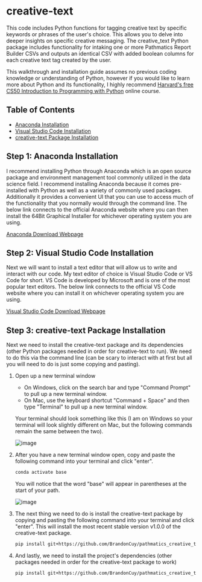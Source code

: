# creative-text

This code includes Python functions for tagging creative text by specific keywords or phrases of the user's choice. This allows you to delve into deeper insights on specific creative messaging. 
The creative_text Python package includes functionality for intaking one or more Pathmatics Report Builder CSVs and outputs an identical CSV with added boolean columns for each creative text tag created by the user. 

This walkthrough and installation guide assumes no previous coding knowledge or understanding of Python, however if you would like to learn more about Python and its functionality, I highly recommend [Harvard's free CS50 Introduction to Programming with Python](https://www.edx.org/learn/python/harvard-university-cs50-s-introduction-to-programming-with-python) online course.

## Table of Contents

- [Anaconda Installation](#anaconda)
- [Visual Studio Code Installation](#installation)
- [creative-text Package Installation](#usage)

## Step 1: Anaconda Installation

I recommend installing Python through Anaconda which is an open source package and environment management tool commonly utilized in the data science field. I recommend installing Anaconda because it comes pre-installed with Python as well as a variety of commonly used packages. Additionally it provides a convenient UI that you can use to access much of the functionality that you normally would through the command line. The below link connects to the official Anaconda website where you can then install the 64Bit Graphical Installer for whichever operating system you are using.

[Anaconda Download Webpage](https://www.anaconda.com/download#downloads)

## Step 2: Visual Studio Code Installation

Next we will want to install a text editor that will allow us to write and interact with our code. My text editor of choice is Visual Studio Code or VS Code for short. VS Code is developed by Microsoft and is one of the most popular text editors. The below link connects to the official VS Code website where you can install it on whichever operating system you are using.

[Visual Studio Code Download Webpage](https://code.visualstudio.com/Download)

## Step 3: creative-text Package Installation

Next we need to install the creative-text package and its dependencies (other Python packages needed in order for creative-text to run). We need to do this via the command line (can be scary to interact with at first but all you will need to do is just some copying and pasting).

1. Open up a new terminal window

   - On Windows, click on the search bar and type "Command Prompt" to pull up a new terminal window.
   - On Mac, use the keyboard shortcut "Command + Space" and then type "Terminal" to pull up a new terminal window.

   Your terminal should look something like this (I am on Windows so your terminal will look slightly different on Mac, but the following commands remain the same between the two).

   ![image](https://github.com/BrandonCuy/pathmatics_creative_text_tagger_v2/assets/73131313/814f7620-3cab-4fa0-b9fb-43cb4cf72e83)

2. After you have a new terminal window open, copy and paste the following command into your terminal and click "enter".

    ```bash
    conda activate base
    ```

    You will notice that the word "base" will appear in parentheses at the start of your path.

   ![image](https://github.com/BrandonCuy/pathmatics_creative_text_tagger_v2/assets/73131313/2715f027-bbdc-4eac-8230-945281c3b035)

3. The next thing we need to do is install the creative-text package by copying and pasting the following command into your terminal and click "enter". This will install the most recent stable version v1.0.0 of the creative-text package.

    ```bash
    pip install git+https://github.com/BrandonCuy/pathmatics_creative_text_tagger_v2.git@v1.0.0
    ```
    
4. And lastly, we need to install the project's dependencies (other packages needed in order for the creative-text package to work)

    ```bash
    pip install git+https://github.com/BrandonCuy/pathmatics_creative_text_tagger_v2.git@v1.0.0
    ```

